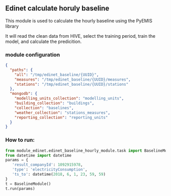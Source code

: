 ## Edinet calculate horuly baseline

This module is used to calculate the hourly baseline using the PyEMIS library

It will read the clean data from HIVE, select the training period, train the model, and calculate the predicition.


### module configuration

```json
{
  "paths": {
    "all": "/tmp/edinet_baseline/{UUID}",
    "measures": "/tmp/edinet_baseline/{UUID}/measures",
    "stations": "/tmp/edinet_baseline/{UUID}/stations"
  },
  "mongodb": {
    "modelling_units_collection": "modelling_units",
    "building_collection": "buildings",
    "collection": "baselines",
    "weather_collection": "stations_measures",
    "reporting_collection": "reporting_units"
  }
}
```

### How to run:

``` python
from module_edinet.edinet_baseline_hourly_module.task import BaselineModule
from datetime import datetime
params = {
   'result_companyId': 1092915978,
   'type': 'electricityConsumption',
   'ts_to': datetime(2018, 6, 1, 23, 59, 59)
}
t = BaselineModule()
t.run(params) 
```
 